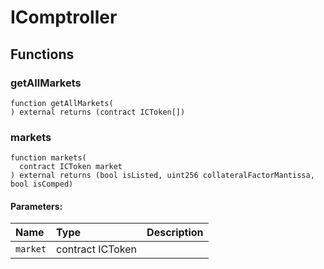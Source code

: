 # IComptroller





## Functions
### getAllMarkets
```solidity
function getAllMarkets(
) external returns (contract ICToken[])
```




### markets
```solidity
function markets(
  contract ICToken market
) external returns (bool isListed, uint256 collateralFactorMantissa, bool isComped)
```


#### Parameters:
| Name | Type | Description                                                          |
| :--- | :--- | :------------------------------------------------------------------- |
|`market` | contract ICToken | 


